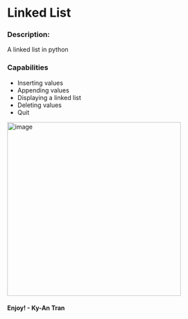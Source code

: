 # Linked List
### Description:
A linked list in python
### Capabilities
  - Inserting values
  - Appending values
  - Displaying a linked list
  - Deleting values
  - Quit

<img width="400" alt="image" src="https://github.com/Ky-AnT/Linked-List/assets/87473241/f3a02819-4d0e-4df0-b6ff-5f621e7de240">

#### Enjoy! - Ky-An Tran
